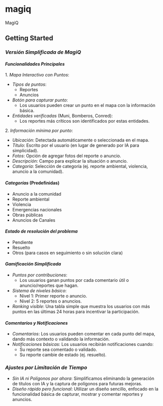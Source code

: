 # magiq

MagiQ

## Getting Started

### *Versión Simplificada de MagiQ*

#### *Funcionalidades Principales*

1.⁠ ⁠*Mapa Interactivo con Puntos*:
   - *Tipos de puntos*: 
     - Reportes
     - Anuncios
   - *Botón para capturar punto*:
     - Los usuarios pueden crear un punto en el mapa con la información básica.
   - *Entidades verificadas* (Muni, Bomberos, Conred):
     - Los reportes más críticos son identificados por estas entidades.

2.⁠ ⁠*Información mínima por punto*:
   - *Ubicación*: Detectada automáticamente o seleccionada en el mapa.
   - *Título*: Escrito por el usuario (en lugar de generado por IA para simplicidad).
   - *Fotos*: Opción de agregar fotos del reporte o anuncio.
   - *Descripción*: Campo para explicar la situación o anuncio.
   - *Categoría*: Selección de categoría (ej. reporte ambiental, violencia, anuncio a la comunidad).

#### *Categorías* (Predefinidas)
   - Anuncio a la comunidad
   - Reporte ambiental
   - Violencia
   - Emergencias nacionales
   - Obras públicas
   - Anuncios de Canales

#### *Estado de resolución del problema*
   - Pendiente
   - Resuelto
   - Otros (para casos en seguimiento o sin solución clara)

#### *Gamificación Simplificada*
   - *Puntos por contribuciones*: 
     - Los usuarios ganan puntos por cada comentario útil o anuncio/reportes que hagan.
   - *Sistema de niveles básico*:
     - Nivel 1: Primer reporte o anuncio.
     - Nivel 2: 5 reportes o anuncios.
   - *Ranking visible*: Una tabla simple que muestra los usuarios con más puntos en las últimas 24 horas para incentivar la participación.

#### *Comentarios y Notificaciones*
   - *Comentarios*: Los usuarios pueden comentar en cada punto del mapa, dando más contexto o validando la información.
   - *Notificaciones básicas*: Los usuarios recibirán notificaciones cuando:
     - Su reporte sea comentado o validado.
     - Su reporte cambie de estado (ej. resuelto).

### *Ajustes por Limitación de Tiempo*
   - *Sin IA ni Polígonos por ahora*: Simplificamos eliminando la generación de títulos con IA y la captura de polígonos para futuras mejoras.
   - *Diseño rápido pero funcional*: Utilizar un diseño sencillo, enfocado en la funcionalidad básica de capturar, mostrar y comentar reportes y anuncios.